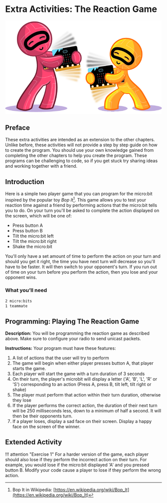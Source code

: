 Extra Activities: The Reaction Game
=====================

![Reaction game image](chapter4.png)

Preface
-------
These extra activities are intended as an extension to the other chapters.
Unlike before, these activities will not provide a step by step guide on how to create the program.
You should use your own knowledge gained from completing the other chapters to help you create the program.
These programs can be challenging to code, so if you get stuck try sharing ideas and working together with a friend.

Introduction
------------
Here is a simple two player game that you can program for the micro:bit inspired by the popular toy *Bop It*[^1].
This game allows you to test your reaction time against a friend by performing
actions that the micro:bit tells you to do.
On your turn you'll be asked to complete the action displayed on the screen, which will be one of:
- Press button A
- Press button B
- Tilt the micro:bit left
- Tilt the micro:bit right
- Shake the micro:bit

You'll only have a set amount of time to perform the action on your turn
and should you get it right, the time you have next turn will decrease so you'll have to be faster.
It will then switch to your opponent's turn.
If you run out of time on your turn before you perform the action,
then you lose and your opponent wins.

### What you’ll need

    2 micro:bits
    1 teammate

Programming: Playing The Reaction Game
----------------------------------

**Description:** You will be programming the reaction game as described above. Make sure to configure your
radio to send unicast packets.

**Instructions:** Your program must have these features:
1. A list of actions that the user will try to perform
2. The game will begin when either player presses button A, that player starts the game.
3. Each player will start the game with a turn duration of 3 seconds
4. On their turn, the player's microbit will display a letter ('A', 'B', 'L', 'R' or 'S') corresponding to
an action (Press A, press B, tilt left, tilt right or shake)
5. The player must perform that action within their turn duration, otherwise they lose
6. If the player performs the correct action, the duration of their next turn will be 250 milliseconds less,
down to a minimum of half a second. It will then be their opponents turn.
7. If a player loses, display a sad face on their screen. Display a happy face on the screen of the winner.

Extended Activity
-----------------

!!! attention "Exercise 1"
        For a harder version of the game, each player should also lose if they perform the incorrect action on their turn.
        For example, you would lose if the micro:bit displayed 'A' and you pressed button B.
        Modify your code cause a player to lose if they perform the wrong action.

[^1]: Bop It in Wikipedia: [https://en.wikipedia.org/wiki/Bop_It](https://en.wikipedia.org/wiki/Bop_It)
